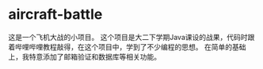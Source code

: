 # aircraft-battle
  这是一个飞机大战的小项目。
  这个项目是大二下学期Java课设的战果，代码时跟着哔哩哔哩教程敲得，在这个项目中，学到了不少编程的思想。
  在简单的基础上，我特意添加了邮箱验证和数据库等相关功能。
